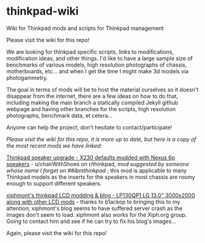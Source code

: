 # thinkpad-wiki
Wiki for Thinkpad mods and scripts for Thinkpad management

Please visit the wiki for this repo!

We are looking for thinkpad specific scripts, links to modifications, modification ideas, and other things. I'd like to have a large sample size of benchmarks of various models, high resolution photographs of chassis, motherboards, etc... and when I get the time I might make 3d models via photogammetry. 

The goal in terms of mods will be to host the material ourselves so it doesn't disappear from the internet, there are a few ideas on how to do that, including making the main branch a statically compiled Jekyll github webpage and having other branches for the scripts, high resolution photographs, benchmark data, et cetera...

Anyone can help the project, don't hesitate to contact/participate!

*Please visit the wiki for this repo, it is more up to date, but here is a copy of the most recent mods we have linked:*

[Thinkpad speaker upgrade - X230 defaults modded with Nexus 6p speakers](https://www.reddit.com/r/thinkpad/comments/5wmmc6/lenovo_x230_speaker_upgrade/) - u/chairWithShoes on r/thinkpad, _mod suggested by someone whose name I forget on ##ibmthinkpad_ ; this mod is applicable to many Thinkpad models as the inserts for the speakers in most chassis are roomy enough to support different speakers.

[xiphmont's thinkpad LCD modding & blog - LP130QP1 LG 13.0" 3000x2000 along with other LCD mods](https://xiphmont.dreamwidth.org/tag/thinkpad) - thanks to b1ackop to bringing this to my attention; xiphmont's blog seems to have suffered server crash as the images don't seem to load. xiphmont also works for the Xiph.org group. Going to contact him and see if he can try to fix his blog's images...


Again, please visit the wiki for this repo!
